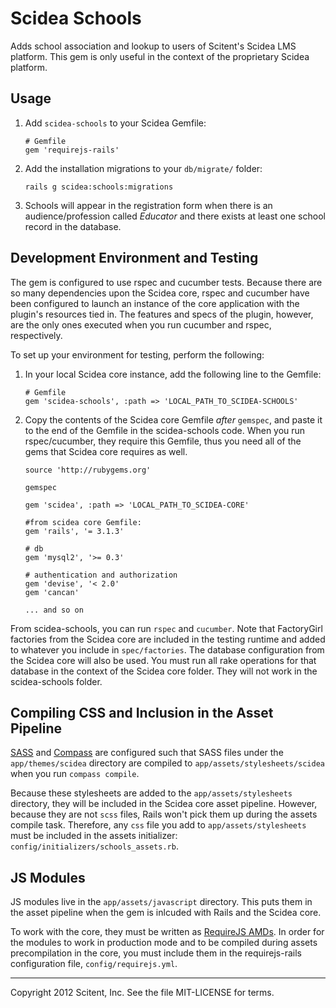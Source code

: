 # Scidea Schools

Adds school association and lookup to users of Scitent's Scidea LMS platform. This gem is only useful in the context of the proprietary Scidea platform.

## Usage

1. Add `scidea-schools` to your Scidea Gemfile: 

    ```
    # Gemfile
    gem 'requirejs-rails'
    ```

2. Add the installation migrations to your ``db/migrate/`` folder:

    ```
    rails g scidea:schools:migrations
    ```

3. Schools will appear in the registration form when there is an audience/profession called *Educator* and there exists at least one school record in the database.

## Development Environment and Testing

The gem is configured to use rspec and cucumber tests. Because there are so many dependencies upon the Scidea core, rspec and cucumber have been configured to launch an instance of the core application with the plugin's resources tied in. The features and specs of the plugin, however, are the only ones executed when you run cucumber and rspec, respectively.

To set up your environment for testing, perform the following:

1. In your local Scidea core instance, add the following line to the Gemfile:

    ```
    # Gemfile
    gem 'scidea-schools', :path => 'LOCAL_PATH_TO_SCIDEA-SCHOOLS'
    ```

2. Copy the contents of the Scidea core Gemfile *after* ``gemspec``, and paste it to the end of the Gemfile in the scidea-schools code. When you run rspec/cucumber, they require this Gemfile, thus you need all of the gems that Scidea core requires as well.

    ```
    source 'http://rubygems.org'

    gemspec

    gem 'scidea', :path => 'LOCAL_PATH_TO_SCIDEA-CORE'

    #from scidea core Gemfile:
    gem 'rails', '= 3.1.3'

    # db
    gem 'mysql2', '>= 0.3'

    # authentication and authorization
    gem 'devise', '< 2.0'
    gem 'cancan'
    
    ... and so on
    ```

From scidea-schools, you can run ``rspec`` and ``cucumber``. Note that FactoryGirl factories from the Scidea core are included in the testing runtime and added to whatever you include in ``spec/factories``. The database configuration from the Scidea core will also be used. You must run all rake operations for that database in the context of the Scidea core folder. They will not work in the scidea-schools folder.

## Compiling CSS and Inclusion in the Asset Pipeline

[SASS](https://github.com/nex3/sass) and [Compass](https://github.com/chriseppstein/compass) are configured such that SASS files under the ``app/themes/scidea`` directory are compiled to ``app/assets/stylesheets/scidea`` when you run ``compass compile``.

Because these stylesheets are added to the ``app/assets/stylesheets`` directory, they will be included in the Scidea core asset pipeline. However, because they are not ``scss`` files, Rails won't pick them up during the assets compile task. Therefore, any ``css`` file you add to ``app/assets/stylesheets`` must be included in the assets initializer: ``config/initializers/schools_assets.rb``.

## JS Modules

JS modules live in the ``app/assets/javascript`` directory. This puts them in the asset pipeline when the gem is inlcuded with Rails and the Scidea core.

To work with the core, they must be written as [RequireJS AMDs](http://requirejs.org/). In order for the modules to work in production mode and to be compiled during assets precompilation in the core, you must include them in the requirejs-rails configuration file, ``config/requirejs.yml``.

----

Copyright 2012 Scitent, Inc. See the file MIT-LICENSE for terms.
